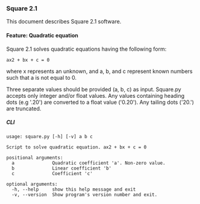### Square 2.1

This document describes Square 2.1 software.


#### Feature: Quadratic equation

Square 2.1 solves quadratic equations having the following form:
```
ax2 + bx + c = 0
```
where x represents an unknown, and a, b, and c represent known numbers such that a is not equal to 0.

Three separate values should be provided (a, b, c) as input.
Square.py accepts only integer and/or float values.
Any values containing heading dots (e.g '.20') are converted to a float value ('0.20').
Any tailing dots ('20.') are truncated.


##### CLI
```
usage: square.py [-h] [-v] a b c

Script to solve quadratic equation. ax2 + bx + c = 0

positional arguments:
  a              Quadratic coefficient 'a'. Non-zero value.
  b              Linear coefficient 'b'
  c              Coefficient 'c'

optional arguments:
  -h, --help     show this help message and exit
  -v, --version  Show program's version number and exit.
```
